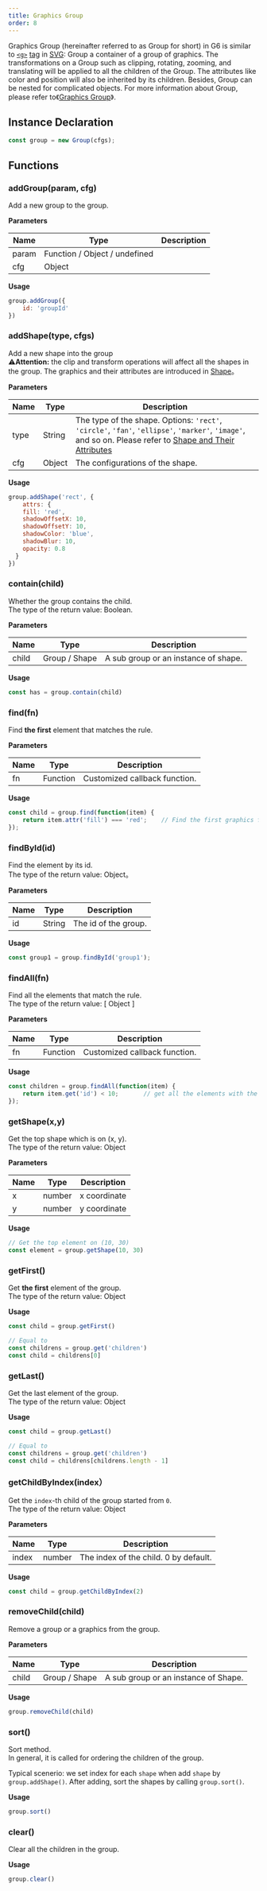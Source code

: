 ```yaml
---
title: Graphics Group
order: 8
---
```


Graphics Group (hereinafter referred to as Group for short) in G6 is similar to [`<g>`](https://developer.mozilla.org/zh-CN/docs/Web/SVG/Element/g) [tag](https://developer.mozilla.org/zh-CN/docs/Web/SVG/Element/g) in [SVG](https://developer.mozilla.org/zh-CN/docs/Web/SVG/Element/g): Group a container of a group of graphics. The transformations on a Group such as clipping, rotating, zooming, and translating will be applied to all the children of the Group. The attributes like color and position will also be inherited by its children. Besides, Group can be nested for complicated objects. For more information about Group, please refer to《[Graphics Group](/en/docs/manual/advanced/graphics-group)》.


## Instance Declaration 
```javascript
const group = new Group(cfgs);
```


## Functions


### addGroup(param, cfg)
Add a new group to the group.


**Parameters**

| Name | Type | Description |
| --- | --- | --- |
| param | Function / Object / undefined |  |
| cfg | Object |  |



**Usage**

```javascript
group.addGroup({
	id: 'groupId'
})
```



### addShape(type, cfgs)
Add a new shape into the group<br />⚠️**Attention:** the clip and transform operations will affect all the shapes in the group. The graphics and their attributes are introduced in [Shape](/en/docs/api/Shape)。


**Parameters**

| Name | Type | Description |
| --- | --- | --- |
| type | String | The type of the shape. Options: `'rect'`, `'circle'`, `'fan'`, `'ellipse'`, `'marker'`, `'image'`, and so on. Please refer to [Shape and Their Attributes](/en/docs/manual/advanced/shape-and-properties) |
| cfg | Object | The configurations of the shape. |


**Usage**

```javascript
group.addShape('rect', {
	attrs: {
  	fill: 'red',
    shadowOffsetX: 10,
    shadowOffsetY: 10,
    shadowColor: 'blue',
    shadowBlur: 10,
    opacity: 0.8
  }
})
```


### contain(child)
Whether the group contains the child.<br />The type of the return value: Boolean.


**Parameters**

| Name | Type | Description |
| --- | --- | --- |
| child | Group / Shape | A sub group or an instance of shape. |



**Usage**

```javascript
const has = group.contain(child)
```


### find(fn)
Find **the first** element that matches the rule.


**Parameters**


| Name | Type | Description |
| --- | --- | --- |
| fn | Function | Customized callback function. |



**Usage**

```javascript
const child = group.find(function(item) {
	return item.attr('fill') === 'red';    // Find the first graphics filled with red
});
```


### findById(id)
Find the element by its id. <br />The type of the return value: Object。


**Parameters**


| Name | Type | Description |
| --- | --- | --- |
| id | String | The id of the group. |



**Usage**

```javascript
const group1 = group.findById('group1');
```



### findAll(fn)
Find all the elements that match the rule.<br />The type of the return value: [ Object ]


**Parameters**


| Name | Type | Description |
| --- | --- | --- |
| fn | Function | Customized callback function. |



**Usage**

```javascript
const children = group.findAll(function(item) {
    return item.get('id') < 10;       // get all the elements with the id smaller than 10
});
```


### getShape(x,y)
Get the top shape which is on (x, y). <br />The type of the return value: Object


**Parameters**


| Name | Type | Description |
| --- | --- | --- |
| x | number | x coordinate |
| y | number | y coordinate |



**Usage**

```javascript
// Get the top element on (10, 30)
const element = group.getShape(10, 30)
```


### getFirst()
Get **the first** element of the group. <br />The type of the return value: Object


**Usage**

```javascript
const child = group.getFirst()

// Equal to
const childrens = group.get('children')
const child = childrens[0]
```


### getLast()
Get the last element of the group. <br />The type of the return value: Object


**Usage**

```javascript
const child = group.getLast()

// Equal to
const childrens = group.get('children')
const child = childrens[childrens.length - 1]
```


### getChildByIndex(index）
Get the `index`-th child of the group started from `0`.<br />The type of the return value: Object


**Parameters**


| Name | Type | Description |
| --- | --- | --- |
| index | number | The index of the child. 0 by default. |



**Usage**

```javascript
const child = group.getChildByIndex(2)
```


### removeChild(child)
Remove a group or a graphics from the group.


**Parameters**

| Name | Type | Description |
| --- | --- | --- |
| child | Group / Shape | A sub group or an instance of Shape. |



**Usage**

```javascript
group.removeChild(child)
```


### sort()
Sort method. <br />In general, it is called for ordering the children of the group.

Typical scenerio: we set index for each `shape` when add `shape` by `group.addShape()`. After adding, sort the shapes by calling `group.sort()`.


**Usage**

```javascript
group.sort()
```


### clear()
Clear all the children in the group.


**Usage**

```javascript
group.clear()
```
